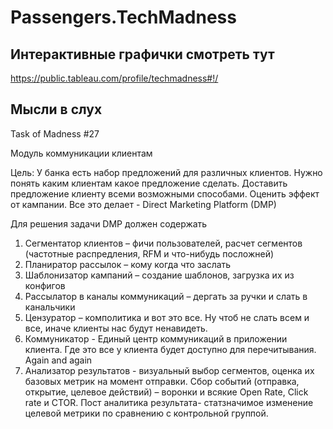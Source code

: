 # Passengers.TechMadness

## Интерактивные графички смотреть тут

https://public.tableau.com/profile/techmadness#!/

## Мысли в слух

Task of Madness #27

Модуль коммуникации клиентам

Цель:
У банка есть набор предложений для различных клиентов.
Нужно понять каким клиентам какое предложение сделать.
Доставить предложение клиенту всеми возможными способами.
Оценить эффект от кампании.
Все это делает - Direct Marketing Platform (DMP)

Для решения задачи DMP должен содержать 

1.	Сегментатор клиентов – фичи пользователей, расчет сегментов (частотные распредления, RFM и что-нибудь посложней)
2.	Планиратор рассылок – кому когда что заслать 
3.	Шаблонизатор кампаний – создание шаблонов, загрузка их из конфигов
4.	Рассылатор в каналы коммуникаций – дергать за ручки и слать в канальчики 
5.	Цензуратор – комполитика и вот это все. Ну чтоб не слать всем и все, иначе клиенты нас будут ненавидеть.
6.	Коммуникатор - Единый центр коммуникаций  в приложении клиента. Где это все у клиента будет доступно для перечитывания. Again and again
7.	Анализатор результатов -  визуальный выбор сегментов, оценка их базовых метрик на момент отправки. Сбор событий (отправка, открытие, целевое действий) – воронки и всякие Open Rate, Click rate и CTOR. Пост аналитика результата- статзначимое изменение целевой метрики по сравнению с контрольной группой.





